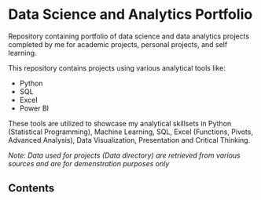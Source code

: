 # Data Science and Analytics Portfolio
Repository containing portfolio of data science and data analytics projects completed by me for academic projects, personal projects, and self learning.

This repository contains projects using various analytical tools like:

-	Python
-	SQL
-	Excel
-	Power BI

These tools are utilized to showcase my analytical skillsets in Python (Statistical Programming), Machine Learning, SQL, Excel (Functions, Pivots, Advanced Analysis), Data Visualization, Presentation and Critical Thinking.

*Note: Data used for projects (Data directory) are retrieved from various sources and are for demenstration purposes only*

## Contents
